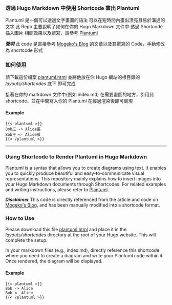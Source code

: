 ### 透過 Hugo Markdown 中使用 Shortcode 畫出 Plantuml
Plantuml 是一個可以透過文字畫圖的語法
可以在短時間內畫出漂亮且易於溝通的文字
此 Repo 主要說明了如何在你的 Hugo Markdown 文件中
透過 Shortcode 插入圖片
相關效果以及撰寫，請參考 [Plantuml](https://plantuml.com/zh/)

***聲明*** 此 code 是直接參考 [Mogeko's Blog](https://mogeko.me/zh-cn/posts/zh-cn/083/) 的文章以及其撰寫的 Code，手動修改為 shortcode 形式

### 如何使用
請下載這份檔案 [plantuml.html](https://github.com/yoyoshenTW/hugo-shortcode-plantuml/blob/main/shortcodes/plantuml.html)
並將他放在你 Hugo 網站的根目錄的 *layouts/shortcodes* 底下
即可完成

接著在你的 markdown 文件中(例如 index.md)
在需要畫圖的地方，引用此 shortcode，並在中間寫入你的 Plantuml
在經過渲染後即可實現

#### Example
```
{{< plantuml >}}
Bob王 -> Alice張
Bob王 <- Alice張
{{< /plantuml >}}
```
<hr/>

### Using Shortcode to Render Plantuml in Hugo Markdown
Plantuml is a syntax that allows you to create diagrams using text.
It enables you to quickly produce beautiful and easy-to-communicate visual representations.
This repository mainly explains how to insert images into your Hugo Markdown documents through Shortcodes.
For related examples and writing instructions, please refer to [Plantuml](https://plantuml.com/).

***Disclaimer*** This code is directly referenced from the article and code on [Mogeko's Blog](https://mogeko.me/zh-cn/posts/zh-cn/083/), and has been manually modified into a shortcode format.

### How to Use
Please download this file [plantuml.html](https://github.com/yoyoshenTW/hugo-shortcode-plantuml/blob/main/shortcodes/plantuml.html)
and place it in the *layouts/shortcodes* directory at the root of your Hugo website.
This will complete the setup.

In your markdown files (e.g., index.md),
directly reference this shortcode where you need to create a diagram and write your Plantuml code within it.
Once rendered, the diagram will be displayed.

#### Example
```
{{< plantuml >}}
Bob -> Alice
Bob <- Alice
{{< /plantuml >}}
```
